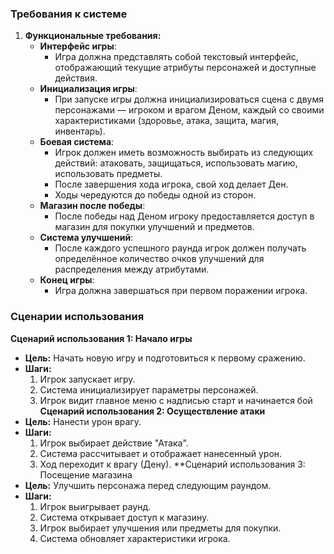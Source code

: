 ### Требования к системе
1. **Функциональные требования:**
    - **Интерфейс игры**:
        - Игра должна представлять собой текстовый интерфейс, отображающий текущие атрибуты персонажей и доступные действия.
    - **Инициализация игры**:
        - При запуске игры должна инициализироваться сцена с двумя персонажами — игроком и врагом Деном, каждый со своими характеристиками (здоровье, атака, защита, магия, инвентарь).
    - **Боевая система**:
        - Игрок должен иметь возможность выбирать из следующих действий: атаковать, защищаться, использовать магию, использовать предметы.
        - После завершения хода игрока, свой ход делает Ден.
        - Ходы чередуются до победы одной из сторон.
    - **Магазин после победы**:
        - После победы над Деном игроку предоставляется доступ в магазин для покупки улучшений и предметов.
    - **Система улучшений**:
        - После каждого успешного раунда игрок должен получать определённое количество очков улучшений для распределения между атрибутами.
    - **Конец игры**:
        - Игра должна завершаться при первом поражении игрока.

### Сценарии использования
**Сценарий использования 1: Начало игры**
- **Цель:** Начать новую игру и подготовиться к первому сражению.
- **Шаги:**
    1. Игрок запускает игру.
    2. Система инициализирует параметры персонажей.
    3. Игрок видит главное меню с надписью старт и начинается бой
**Сценарий использования 2: Осуществление атаки**
- **Цель:** Нанести урон врагу.
- **Шаги:**
    1. Игрок выбирает действие "Атака".
    2. Система рассчитывает и отображает нанесенный урон.
    3. Ход переходит к врагу (Дену).
**Сценарий использования 3: Посещение магазина
- **Цель:** Улучшить персонажа перед следующим раундом.
- **Шаги:**
    1. Игрок выигрывает раунд.
    2. Система открывает доступ к магазину.
    3. Игрок выбирает улучшения или предметы для покупки.
    4. Система обновляет характеристики игрока.